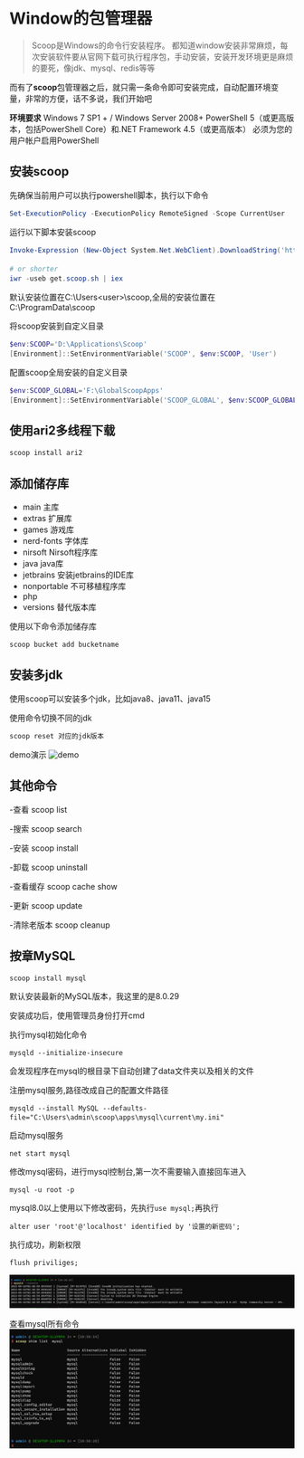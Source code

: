 # Window的包管理器

> Scoop是Windows的命令行安装程序。 都知道window安装非常麻烦，每次安装软件要从官网下载可执行程序包，手动安装，安装开发环境更是麻烦的要死，像jdk、mysql、redis等等

而有了**scoop**包管理器之后，就只需一条命令即可安装完成，自动配置环境变量，非常的方便，话不多说，我们开始吧

**环境要求**
Windows 7 SP1 + / Windows Server 2008+ PowerShell 5（或更高版本，包括PowerShell Core）和.NET Framework
4.5（或更高版本） 必须为您的用户帐户启用PowerShell

## 安装scoop

先确保当前用户可以执行powershell脚本，执行以下命令

~~~powershell
Set-ExecutionPolicy -ExecutionPolicy RemoteSigned -Scope CurrentUser
~~~

运行以下脚本安装scoop

~~~powershell
Invoke-Expression (New-Object System.Net.WebClient).DownloadString('https://get.scoop.sh')

# or shorter
iwr -useb get.scoop.sh | iex
~~~

默认安装位置在C:\Users\<user>\scoop,全局的安装位置在C:\ProgramData\scoop

将scoop安装到自定义目录

~~~powershell
$env:SCOOP='D:\Applications\Scoop'
[Environment]::SetEnvironmentVariable('SCOOP', $env:SCOOP, 'User')
~~~

配置scoop全局安装的自定义目录

~~~powershell
$env:SCOOP_GLOBAL='F:\GlobalScoopApps'
[Environment]::SetEnvironmentVariable('SCOOP_GLOBAL', $env:SCOOP_GLOBAL, 'Machine')
~~~

## 使用ari2多线程下载

~~~powershell
scoop install ari2
~~~

## 添加储存库

- main 主库
- extras 扩展库
- games 游戏库
- nerd-fonts 字体库
- nirsoft Nirsoft程序库
- java java库
- jetbrains 安装jetbrains的IDE库
- nonportable 不可移植程序库
- php
- versions 替代版本库

使用以下命令添加储存库

~~~powershell
scoop bucket add bucketname
~~~

## 安装多jdk

使用scoop可以安装多个jdk，比如java8、java11、java15

使用命令切换不同的jdk

~~~powershell
scoop reset 对应的jdk版本
~~~

demo演示
![demo](../images/scoop.gif)

## 其他命令

-查看 scoop list

-搜索 scoop search

-安装 scoop install

-卸载 scoop uninstall

-查看缓存 scoop cache show

-更新 scoop update

-清除老版本 scoop cleanup

## 按章MySQL

```shell
scoop install mysql
```

默认安装最新的MySQL版本，我这里的是8.0.29

安装成功后，使用管理员身份打开cmd

执行mysql初始化命令

```shell
mysqld --initialize-insecure
```

会发现程序在mysql的根目录下自动创建了data文件夹以及相关的文件

注册mysql服务,路径改成自己的配置文件路径

```shell
mysqld --install MySQL --defaults-file="C:\Users\admin\scoop\apps\mysql\current\my.ini"
```

启动mysql服务

```shell
net start mysql
```

修改mysql密码，进行mysql控制台,第一次不需要输入直接回车进入

```shell
mysql -u root -p
```

mysql8.0以上使用以下修改密码，先执行`use mysql;`再执行

```shell
alter user 'root'@'localhost' identified by '设置的新密码';
```

执行成功，刷新权限

```shell
flush priviliges;
```

![](../images/mysql.png)

查看mysql所有命令
![](../images/mysql1.png)
